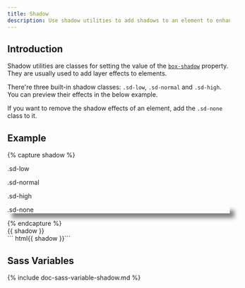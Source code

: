```yaml
---
title: Shadow
description: Use shadow utilities to add shadows to an element to enhance its layer effect.
---
```


## Introduction

Shadow utilities are classes for setting the value of the
[`box-shadow`](https://developer.mozilla.org/en-US/docs/Web/CSS/box-shadow) property.
They are usually used to add layer effects to elements.

There're three built-in shadow classes: `.sd-low`, `.sd-normal` and `.sd-high`.
You can preview their effects in the below example.

If you want to remove the shadow effects of an element,
add the `.sd-none` class to it.

## Example

{% capture shadow %}
<p class="sd-low px-medium mb-medium">.sd-low</p>
<p class="sd-normal px-medium mb-medium">.sd-normal</p>
<p class="sd-high px-medium mb-medium">.sd-high</p>
<p class="sd-none px-medium" style="box-shadow: 10px 10px 10px rgba(0,0,0,0.5)">.sd-none</p>
{% endcapture %}

<div class="example">
  {{ shadow }}
</div>
``` html{{ shadow }}```

## Sass Variables

{% include doc-sass-variable-shadow.md %}